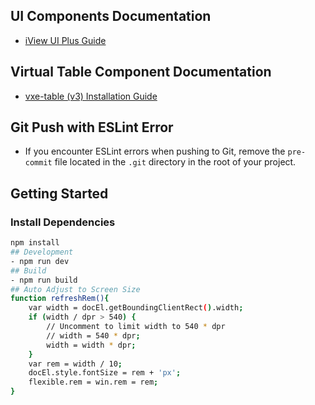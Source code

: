 ## UI Components Documentation
- [iView UI Plus Guide](https://www.iviewui.com/view-ui-plus/guide/introduce)

## Virtual Table Component Documentation
- [vxe-table (v3) Installation Guide](https://vxetable.cn/v3/#/table/start/install)

## Git Push with ESLint Error
- If you encounter ESLint errors when pushing to Git, remove the `pre-commit` file located in the `.git` directory in the root of your project.

## Getting Started

### Install Dependencies
```bash
npm install
## Development
- npm run dev
## Build
- npm run build
## Auto Adjust to Screen Size
function refreshRem(){
    var width = docEl.getBoundingClientRect().width;
    if (width / dpr > 540) {
        // Uncomment to limit width to 540 * dpr
        // width = 540 * dpr;
        width = width * dpr;
    }
    var rem = width / 10;
    docEl.style.fontSize = rem + 'px';
    flexible.rem = win.rem = rem;
}
